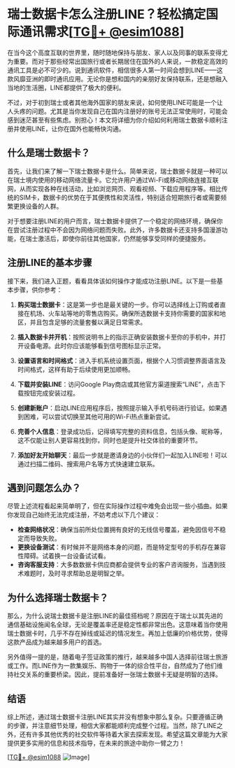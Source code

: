 # 瑞士数据卡怎么注册LINE？轻松搞定国际通讯需求[[TG💪+ @esim1088](https://t.me/s/esim1088)]

在当今这个高度互联的世界里，随时随地保持与朋友、家人以及同事的联系变得尤为重要。而对于那些经常出国旅行或者长期居住在国外的人来说，一款稳定高效的通讯工具是必不可少的。说到通讯软件，相信很多人第一时间会想到LINE——这款风靡亚洲的即时通讯应用。无论你是想和国内的亲朋好友保持联系，还是想融入当地的生活圈，LINE都提供了极大的便利。

不过，对于初到瑞士或者其他海外国家的朋友来说，如何使用LINE可能是一个让人头疼的问题。尤其是当你发现自己在国内注册好的账号无法正常使用时，可能会感到迷茫甚至有些焦虑。别担心！本文将详细为你介绍如何利用瑞士数据卡顺利注册并使用LINE，让你在国外也能畅快沟通。

## 什么是瑞士数据卡？

首先，让我们来了解一下瑞士数据卡是什么。简单来说，瑞士数据卡就是一种可以在瑞士境内使用的移动网络流量卡。它允许用户通过Wi-Fi或移动网络连接互联网，从而实现各种在线活动，比如浏览网页、观看视频、下载应用程序等。相比传统的SIM卡，数据卡的优势在于其便携性和灵活性，特别适合短期旅行者或需要频繁更换设备的人群。

对于想要注册LINE的用户而言，瑞士数据卡提供了一个稳定的网络环境，确保你在尝试注册过程中不会因为网络问题而失败。此外，许多数据卡还支持多国漫游功能，在瑞士激活后，即使你前往其他国家，仍然能够享受同样的便捷服务。

## 注册LINE的基本步骤

接下来，我们进入正题，看看具体该如何操作才能成功注册LINE。以下是一些基本步骤，供你参考：

1. **购买瑞士数据卡**：这是第一步也是最关键的一步。你可以选择线上订购或者直接在机场、火车站等地的零售店购买。确保所选数据卡支持你需要的国家和地区，并且包含足够的流量套餐以满足日常需求。

2. **插入数据卡并开机**：按照说明书上的指示正确安装数据卡至你的手机中，并打开设备电源。此时你应该能够看到信号图标显示正常。

3. **设置语言和时间格式**：进入手机系统设置页面，根据个人习惯调整界面语言及时间格式，这样有助于后续使用更加顺畅。

4. **下载并安装LINE**：访问Google Play商店或其他官方渠道搜索“LINE”，点击下载按钮完成安装过程。

5. **创建新账户**：启动LINE应用程序后，按照提示输入手机号码进行验证。如果遇到困难，可以尝试切换至其他可用的Wi-Fi热点重新尝试。

6. **完善个人信息**：登录成功后，记得填写完整的资料信息，包括头像、昵称等，这不仅能让别人更容易找到你，同时也是提升社交体验的重要环节。

7. **添加好友开始聊天**：最后一步就是邀请身边的小伙伴们一起加入LINE啦！可以通过扫描二维码、搜索用户名等方式快速建立联系。

## 遇到问题怎么办？

尽管上述流程看起来简单明了，但在实际操作过程中难免会出现一些小插曲。如果你发现自己始终无法完成注册，不妨考虑以下几个建议：

- **检查网络状况**：确保当前所处位置拥有良好的无线信号覆盖，避免因信号不稳定而导致失败。
- **更换设备测试**：有时候并不是网络本身的问题，而是特定型号的手机存在兼容性障碍。试着换一台设备试试看。
- **咨询客服支持**：大多数数据卡供应商都会提供专业的客户咨询服务，当遇到技术难题时，及时寻求帮助总是明智之举。

## 为什么选择瑞士数据卡？

那么，为什么说瑞士数据卡是注册LINE的最佳搭档呢？原因在于瑞士以其先进的通信基础设施闻名全球，无论是覆盖率还是稳定性都非常出色。这意味着当你使用瑞士数据卡时，几乎不存在掉线或延迟的情况发生。再加上低廉的价格优势，使得这款产品成为越来越多用户的首选。

另外值得一提的是，随着电子签证政策的推行，越来越多中国人选择前往瑞士旅游或工作。而LINE作为一款集娱乐、购物于一体的综合性平台，自然成为了他们维持社交关系的重要桥梁。因此，提前准备好一张瑞士数据卡无疑是明智的选择。

## 结语

综上所述，通过瑞士数据卡注册LINE其实并没有想象中那么复杂。只要遵循正确的步骤，并注意细节处理，相信大家都能顺利完成整个过程。当然，除了LINE之外，还有许多其他优秀的社交软件等待着大家去探索发现。希望这篇文章能为大家提供更多实用的信息和技术指导，在未来的旅途中助你一臂之力！

[[TG💪+ @esim1088](https://t.me/s/esim1088) ![Image](https://i.postimg.cc/4NQfJmqS/Snipaste-2025-05-13-00-14-12.png)]